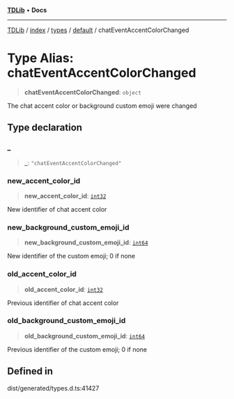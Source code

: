 [**TDLib**](../../../../../../README.md) • **Docs**

***

[TDLib](../../../../../../modules.md) / [index](../../../../../README.md) / [types](../../../README.md) / [default](../README.md) / chatEventAccentColorChanged

# Type Alias: chatEventAccentColorChanged

> **chatEventAccentColorChanged**: `object`

The chat accent color or background custom emoji were changed

## Type declaration

### \_

> **\_**: `"chatEventAccentColorChanged"`

### new\_accent\_color\_id

> **new\_accent\_color\_id**: [`int32`](int32.md)

New identifier of chat accent color

### new\_background\_custom\_emoji\_id

> **new\_background\_custom\_emoji\_id**: [`int64`](int64.md)

New identifier of the custom emoji; 0 if none

### old\_accent\_color\_id

> **old\_accent\_color\_id**: [`int32`](int32.md)

Previous identifier of chat accent color

### old\_background\_custom\_emoji\_id

> **old\_background\_custom\_emoji\_id**: [`int64`](int64.md)

Previous identifier of the custom emoji; 0 if none

## Defined in

dist/generated/types.d.ts:41427
